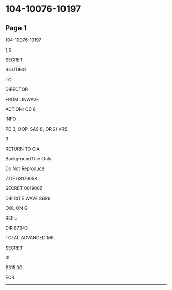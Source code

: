 # 104-10076-10197

## Page 1

104-10076-10197

1,5

SEGRET

ROUTING

TO

DIRECTOR

FROM UNWAVE

ACTION: OC 8

INFO

PD 3, OOP, SAS 8, OR 2) VRS

3

RETURN TO CIA

Background Use Only

Do Not Reproduce

7 DE 63176058

SECRET 061900Z

DIR CITE WAVE 8696

OOL ON G

REF:.:

DIR 87343

TOTAL ADVANCED MR.

SECRET

0l

$315.00.

ECR

---

